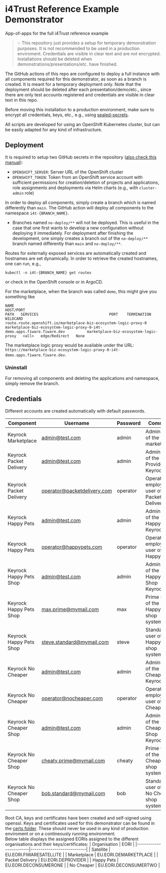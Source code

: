 # i4Trust Reference Example Demonstrator

App-of-apps for the full i4Trust reference example

> :bulb: This repository just provides a setup for temporary demonstration purposes. It is not recommended to be used in a production enviroment. Credentials are visible in clear text and are not encrypted. Installations should be deleted when demonstrations/presentations/etc. have finished. 

The GitHub actions of this repo are configured to deploy a full instance with all components 
required for this demonstrator, as soon as a branch is created. It is meant for a temporary deployment only. 
Note that the deployment should be deleted after 
each presentation/demo/etc., since there are only test accounts registered and credentials are visible in clear text in this 
repo.

Before moving this installation to a production environment, make sure to encrypt all credentials, keys, etc., e.g., 
using [sealed-secrets](https://github.com/bitnami-labs/sealed-secrets).

All scripts are developed for using an OpenShift Kubernetes cluster, but can be easily adapted for any 
kind of infrastructure.


## Deployment

It is required to setup two GitHub secrets in the 
repository ([also check this manual](https://github.com/FIWARE-Ops/marinera/blob/main/documentation/GITHUB_CI.md#openshift-service-account-permissions)):
* `OPENSHIFT_SERVER`: Server URL of the OpenShift cluster
* `OPENSHIFT_TOKEN`: Token from an OpenShift service account with sufficient permissions for creation/deletion of projects and applications, role assignments and deployments via Helm charts (e.g., with `cluster-admin` role) 

In order to deploy all components, simply create a branch which is named differently than `main`. 
The GitHub action will deploy all components to the namespace `i4t-{BRANCH_NAME}`. 

* Branches named `no-deploy/**` will not be deployed. This is useful in the case that one first wants to 
  develop a new configuration without deploying it immediately. For deployment after finishing the development, 
  one simply creates a branch out of the `no-deploy/**` branch named differently than `main` and `no-deploy/**`.

Routes for externally exposed services are automatically created and hostnames are set dynamically. In order to 
retrieve the created hostnames, one can run, e.g., 
```shell
kubectl -n i4t-{BRANCH_NAME} get routes
```
or check in the OpenShift console or in ArgoCD.

For the marketplace, when the branch was called `demo`, this might give you something like
```shell
NAME                                                               HOST/PORT                                                                    PATH   SERVICES                                PORT    TERMINATION     WILDCARD
route.route.openshift.io/marketplace-biz-ecosystem-logic-proxy-0   marketplace-biz-ecosystem-logic-proxy-0-i4t-demo.apps.fiware.fiware.dev          marketplace-biz-ecosystem-logic-proxy   <all>   edge/Redirect   None
```
The marketplace logic proxy would be available under the URL: `https://marketplace-biz-ecosystem-logic-proxy-0-i4t-demo.apps.fiware.fiware.dev`.


### Uninstall

For removing all components and deleting the applications and namespace, simply remove the branch.



## Credentials

Different accounts are created automatically with default passwords.

| Component     | Username               | Password          | Comment |
|---------------|------------------------|-------------------|---------|
| Keyrock Marketplace | admin@test.com | admin | Admin user of the marketplace |
| Keyrock Packet Delivery | admin@test.com | admin | Admin user of the Provider Keyrock IDP |
| Keyrock Packet Delivery | operator@packetdelivery.com | operator | Operator employee user of Packet Delivery |
| Keyrock Happy Pets | admin@test.com | admin | Admin user of the Happy Pets Keyrock IDP |
| Keyrock Happy Pets | operator@happypets.com | operator | Operator employee user of Happy Pets |
| Keyrock Happy Pets Shop | admin@test.com | admin | Admin user of the Happy Pets Shop Keyrock IDP |
| Keyrock Happy Pets Shop | max.prime@mymail.com | max | Prime user of the Happy Pets shop system |
| Keyrock Happy Pets Shop | steve.standard@mymail.com | steve | Standard user of the Happy Pets shop system |
| Keyrock No Cheaper | admin@test.com | admin | Admin user of the No Cheaper Keyrock IDP |
| Keyrock No Cheaper | operator@nocheaper.com | operator | Operator employee user of No Cheaper |
| Keyrock No Cheaper Shop | admin@test.com | admin | Admin user of the No Cheaper Shop Keyrock IDP |
| Keyrock No Cheaper Shop | cheaty.prime@mymail.com | cheaty | Prime user of the No Cheaper shop system |
| Keyrock No Cheaper Shop | bob.standard@mymail.com | bob | Standard user of the No Cheaper shop system |

Root CA, keys and certificates have been created and self-signed using openssl. Keys and certificates used for this demonstrator 
can be found in the [certs folder](./certs). These should never be used in any kind of production enviroment or on a 
contineously running environment.  
Below table displays the assigned EORIs assigned to the different organisations and their keys/certificates:
| Organisation           | EORI                       |
|------------------------|----------------------------|
| Satellite              | EU.EORI.FIWARESATELLITE    |
| Marketplace            | EU.EORI.DEMARKETPLACE      |
| Packet Delivery        | EU.EORI.DEPROVIDER         |
| Happy Pets             | EU.EORI.DECONSUMERONE      |
| No Cheaper             | EU.EORI.DECONSUMERTWO      |
